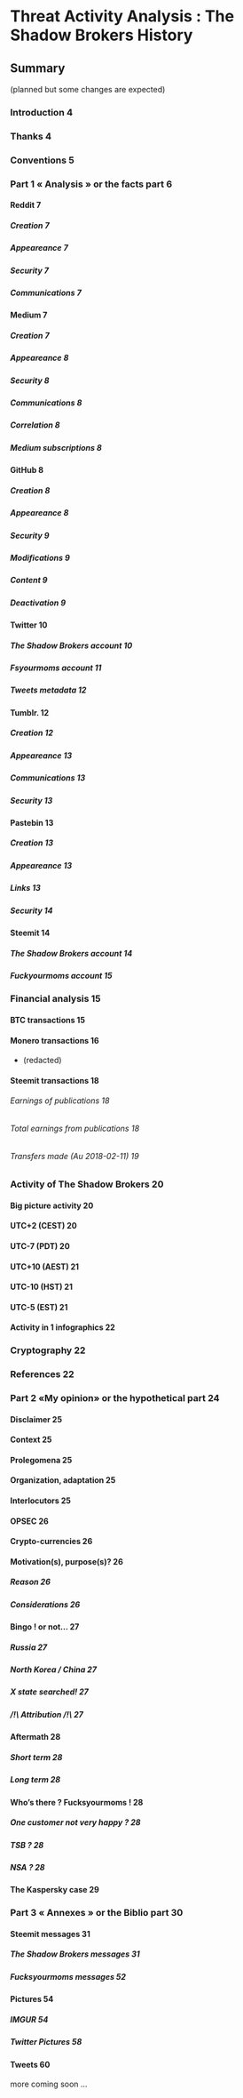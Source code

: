 # Threat Activity Analysis : The Shadow Brokers History

## Summary 
(planned but some changes are expected)

### Introduction	4
### Thanks	4
### Conventions	5
### Part 1 « Analysis » or the facts part	6
#### Reddit	7
##### Creation	7
##### Appeareance	7
##### Security	7
##### Communications	7
#### Medium	7
##### Creation	7
##### Appeareance	8
##### Security	8
##### Communications	8
##### Correlation	8
##### Medium subscriptions	8
#### GitHub	8
##### Creation	8
##### Appeareance	8
##### Security	9
##### Modifications	9
##### Content	9
##### Deactivation	9
#### Twitter	10
#####  The Shadow Brokers account	10
##### Fsyourmoms account	11
##### Tweets metadata	12
#### Tumblr.	12
##### Creation	12
##### Appeareance	13
##### Communications	13
##### Security	13
#### Pastebin	13
##### Creation	13
##### Appeareance	13
##### Links	13
##### Security	14
#### Steemit	14
##### The Shadow Brokers account	14
##### Fuckyourmoms account	15
### Financial analysis	15
#### BTC transactions	15
#### Monero transactions	16
- (redacted)
#### Steemit transactions	18
###### Earnings of publications	18
###### Total earnings from publications	18
###### Transfers made (Au 2018-02-11)	19
### Activity of The Shadow Brokers	20
#### Big picture activity	20
#### UTC+2 (CEST)	20
#### UTC-7 (PDT)	20
#### UTC+10 (AEST)	21
#### UTC-10 (HST)	21
#### UTC-5 (EST)	21
#### Activity in 1 infographics	22
### Cryptography	22
### References	22
### Part 2 «My opinion» or the hypothetical part	24
#### Disclaimer	25
#### Context	25
#### Prolegomena	25
#### Organization, adaptation	25
#### Interlocutors	25
#### OPSEC	26
#### Crypto-currencies	26
#### Motivation(s), purpose(s)?	26
##### Reason	26
##### Considerations	26
#### Bingo ! or not…	27
##### Russia	27
##### North Korea / China	27
##### X state searched!	27
##### /!\ Attribution /!\	27
#### Aftermath	28
##### Short term	28
##### Long term	28
#### Who’s there ? Fucksyourmoms !	28
##### One customer not very happy ?	28
##### TSB ?	28
##### NSA ?	28
#### The Kaspersky case	29
### Part 3 « Annexes » or the Biblio part	30
#### Steemit messages	31
##### The Shadow Brokers messages	31
##### Fucksyourmoms messages	52
#### Pictures	54
##### IMGUR	54
##### Twitter Pictures	58
#### Tweets	60

more coming soon ...
